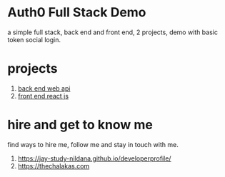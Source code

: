 # Auth0 Full Stack Demo

a simple full stack, back end and front end, 2 projects, demo with basic token social login.

# projects

1. [back end web api](webapi)
1. [front end react js](reactjsapp)

# hire and get to know me

find ways to hire me, follow me and stay in touch with me.

1. https://jay-study-nildana.github.io/developerprofile/
1. https://thechalakas.com